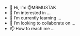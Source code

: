 - 👋 Hi, I’m @MRMUSTAK
- 👀 I’m interested in ...
- 🌱 I’m currently learning ...
- 💞️ I’m looking to collaborate on ...
- 📫 How to reach me ...

<!---
MRMUSTAK/MRMUSTAK is a ✨ special ✨ repository because its `README.md` (this file) appears on your GitHub profile.
You can click the Preview link to take a look at your changes.
--->
